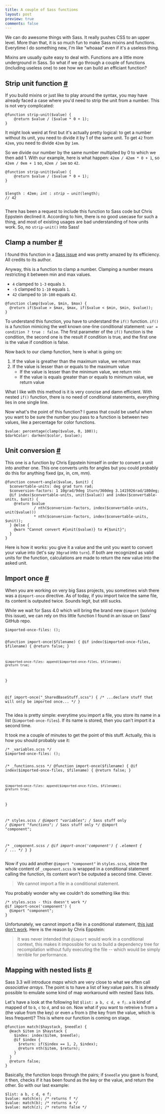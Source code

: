 ```yaml
---
title: A couple of Sass functions
layout: post
preview: true
comments: false
---
```

<section>
<p>We can do awesome things with Sass. It really pushes CSS to an upper level. More than that, it is so much fun to make Sass mixins and functions. Everytime I do something new, I'm like “whoaaa” even if it's a useless thing.</p>
<p>Mixins are usually quite easy to deal with. Functions are a little more underground in Sass. So what if we go through a couple of functions (including useless one) to see how we can build an efficiant function?</p>
</section>
<section id='strip-unit'>
<h2>Strip unit function <a href="#strip-unit">#</a></h2>
<p>If you build mixins or just like to play around the syntax, you may have already faced a case where you'd need to strip the unit from a number. This is not very complicated:</p>
<pre class="language-scss"><code>@function strip-unit($value) {
	@return $value / ($value * 0 + 1);
}</code></pre>
<p>It might look weird at first but it's actually pretty logical: to get a number without its unit, you need to divide it by 1 of the same unit. To get <code>42</code> from <code>42em</code>, you need to divide <code>42em</code> by <code>1em</code>.</p>
<p>So we divide our number by the same number multiplied by 0 to which we then add 1. With our example, here is what happen: <code>42em / 42em * 0 + 1</code>, so <code>42em / 0em + 1</code> so, <code>42em / 1em</code> so <code>42</code>.</p>
<pre class="language-scss"><code>@function strip-unit($value) {
	@return $value / ($value * 0 + 1);
}

$length : 42em;
$int    : strip-unit($length); // 42</code></pre>
<p>There has been a request to include this function to Sass code but Chris Eppstein declined it. According to him, there is no good usecase for such a thing, and most of existing usages are bad understanding of how units work. So, no <code>strip-unit()</code> into Sass!</p>
</section>
<section id="clamp">
<h2>Clamp a number <a href="#clamp">#</a></h2>
<p>I found this function in a <a href="https://github.com/nex3/sass/pull/402">Sass issue</a> and was pretty amazed by its efficiency. All credits to its author.</p>
<p>Anyway, this is a function to clamp a number. Clamping a number means restricting it between min and max values.</p>
<ul>
<li><code>4</code> clamped to <code>1-3</code> equals <code>3</code>.</li>
<li><code>-5</code> clamped to <code>1-10</code> equals <code>1</code>.</li>
<li><code>42</code> clamped to <code>10-100</code> equals <code>42</code>.</li>
</ul>
<pre class="language-scss"><code>@function clamp($value, $min, $max) {
  @return if($value > $max, $max, if($value < $min, $min, $value));
}</code></pre>
<p>To understand this function, you have to understand the <code>if()</code> function. <code>if()</code> is a function mimicing the well known one-line conditional statement: <code>var = condition ? true : false</code>. The first parameter of the <code>if()</code> function is the condition, the second one is the result if condition is true, and the first one is the value if condition is false.</p>
<p>Now back to our clamp function, here is what is going on:</p>
<ol>
<li>If the value is greather than the maximum value, we return max</li>
<li>If the value is lesser than or equals to the maximum value
<ul>
<li>If the value is lesser than the minimum value, we return min</li>
<li>If the value is equals greater than or equals to minimum value, we return value</li>
</ul>
</li>
</ol>
<p>What I like with this method is it is very concise and damn efficient. With nested <code>if()</code> function, there is no need of conditional statements, everything lies in one single line.</p>
<p>Now what's the point of this function? I guess that could be useful when you want to be sure the number you pass to a function is between two values, like a percentage for color functions.</p>
<pre class="language-scss"><code>$value: percentage(clamp($value, 0, 100));
$darkColor: darken($color, $value);</code></pre>
</section>
<section id="unit-conversion">
<h2>Unit conversion <a href="#unit-conversion">#</a></h2>
<p>This one is a function by Chris Eppstein himself in order to convert a unit into another one. This one converts units for angles but you could probably do this for anything fixed (px, in, cm, mm).</p>
<pre class="language-scss"><code>@function convert-angle($value, $unit) {
  $convertable-units: deg grad turn rad;
  $conversion-factors: 1 10grad/9deg 1turn/360deg 3.1415926rad/180deg;
  @if index($convertable-units, unit($value)) and index($convertable-units, $unit) {
    @return $value
             / nth($conversion-factors, index($convertable-units, unit($value)))
             * nth($conversion-factors, index($convertable-units, $unit));
  } @else {
    @warn "Cannot convert #{unit($value)} to #{$unit}";
  }
}</code></pre>
<p>Here is how it works: you give it a value and the unit you want to convert your value into (let's say <code>30grad</code> into <code>turn</code>). If both are recognized as valid units for the function, calculations are made to return the new value into the asked unit.</p>
</section>
<section id="import-once">
<h2>Import once <a href="#import-once">#</a></h2>
<p>When you are working on very big Sass projects, you sometimes wish there was a <code>@import-once</code> directive. As of today, if you import twice the same file, its content is outputed twice. Sounds legit, but still sucks.</p>
<p>While we wait for Sass 4.0 which will bring the brand new <code>@import</code> (solving this issue), we can rely on this little function I found in an issue on Sass' GitHub repo.</p>
<pre class="language-scss"><code>$imported-once-files: ();

@function import-once($filename) {
    @if index($imported-once-files, $filename) {
        @return false;
    }

    $imported-once-files: append($imported-once-files, $filename);
    @return true;
}

@if import-once("_SharedBaseStuff.scss") {
    /* ...declare stuff that will only be imported once... */
}</code></pre>
<p>The idea is pretty simple: everytime you import a file, you store its name in a list (<code>$imported-once-files</code>). If its name is stored, then you can't import it a second time.</p>
<p>It took me a couple of minutes to get the point of this stuff. Actually, this is how you should probably use it:</p>
<pre class="language-scss"><code>/* _variables.scss */
$imported-once-files: ();

/* _functions.scss */
@function import-once($filename) {
    @if index($imported-once-files, $filename) {
        @return false;
    }

    $imported-once-files: append($imported-once-files, $filename);
    @return true;
}

/* styles.scss */
@import "variables"; /* Sass stuff only */
@import "functions"; /* Sass stuff only */
@import "component";

/* _component.scss */
@if import-once('component') {
  .element {
    /* ... */
  }
}</code></pre>
<p>Now if you add another <code>@import "component"</code> in <code>styles.scss</code>, since the whole content of <code>_cmponent.scss</code> is wrapped in a conditional statement calling the function, its content won't be outputed a second time. Clever.</p>
<blockquote class="pull-quote--right">We cannot import a file in a conditional statement.</blockquote>
<p>You probably wonder why we couldn't do something like this:</p>
<pre class="language-scss"><code>/* styles.scss - this doesn't work */
@if import-once('component') {
  @import "component";
}</code></pre>
<p>Unfortunately, we cannot import a file in a conditional statement, <a href="https://github.com/nex3/sass/issues/451">this just don't work</a>. Here is the reason by Chris Eppstein:</p>
<blockquote class="quote"><p>It was never intended that <code>@import</code> would work in a conditional context, this makes it impossible for us to build a dependency tree for recompilation without fully executing the file -- which would be simply terrible for performance.</p></blockquote>
</section>
<section id="mapping">
<h2>Mapping with nested lists <a href="#mapping">#</a></h2>
<p>Sass 3.3 will introduce <em>maps</em> which are very close to what we often call <em>associative arrays</em>. The point is to have a list of key:value pairs. It is already possible to emulate some kind of map workaround with nested Sass lists.</p>
<p>Let's have a look at the following list <code>$list: a b, c d, e f;</code>. <code>a</code> is kind of mapped of to <code>b</code>, <code>c</code> to <code>d</code>, and so on. Now what if you want to retreive <code>b</code> from <code>a</code> (the value from the key) or even <code>a</code> from <code>b</code> (the key from the value, which is less frequent)? This is where our function is coming on stage.</p>
<pre class="language-scss"><code>@function match($haystack, $needle) {
  @each $item in $haystack {
    $index: index($item, $needle);
    @if $index { 
      $return: if($index == 1, 2, $index);
      @return nth($item, $return); 
    }
  }
  @return false;
}</code></pre>
<p>Basically, the function loops through the pairs; if <code>$needle</code> you gave is found, it then, checks if it has been found as the key or the value, and return the other. So with our last example:</p>
<pre class="language-scss"><code>$list: a b, c d, e f;
$value: match(e); /* returns f */
$value: match(b); /* returns a */
$value: match(z); /* returns false */</code></pre>
</section>